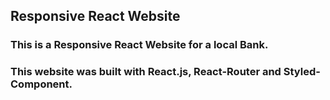 ## Responsive React Website
### This is a Responsive React Website for a local Bank. 
### This website was built with React.js, React-Router and Styled-Component.
